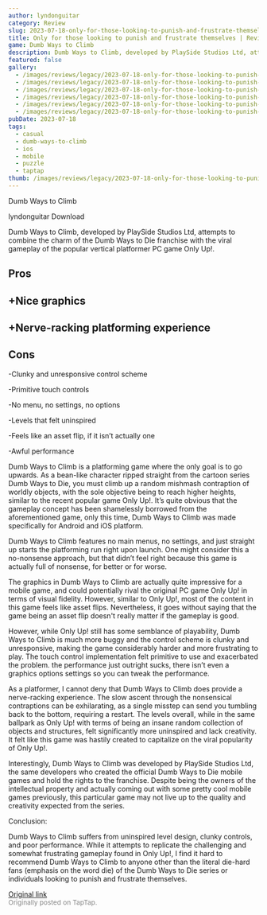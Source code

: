 ```yaml
---
author: lyndonguitar
category: Review
slug: 2023-07-18-only-for-those-looking-to-punish-and-frustrate-themselves-review-dumb-ways-to-climb
title: Only for those looking to punish and frustrate themselves | Review - Dumb Ways to Climb
game: Dumb Ways to Climb
description: Dumb Ways to Climb, developed by PlaySide Studios Ltd, attempts to combine the charm of the Dumb Ways to Die franchise with the viral gameplay of the popular vertical platformer PC game Only Up!.
featured: false
gallery:
  - /images/reviews/legacy/2023-07-18-only-for-those-looking-to-punish-and-frustrate-themselves--review---dumb-ways-to-climb-0.avif
  - /images/reviews/legacy/2023-07-18-only-for-those-looking-to-punish-and-frustrate-themselves--review---dumb-ways-to-climb-1.avif
  - /images/reviews/legacy/2023-07-18-only-for-those-looking-to-punish-and-frustrate-themselves--review---dumb-ways-to-climb-2.avif
  - /images/reviews/legacy/2023-07-18-only-for-those-looking-to-punish-and-frustrate-themselves--review---dumb-ways-to-climb-3.avif
  - /images/reviews/legacy/2023-07-18-only-for-those-looking-to-punish-and-frustrate-themselves--review---dumb-ways-to-climb-4.avif
  - /images/reviews/legacy/2023-07-18-only-for-those-looking-to-punish-and-frustrate-themselves--review---dumb-ways-to-climb-5.avif
pubDate: 2023-07-18
tags:
  - casual
  - dumb-ways-to-climb
  - ios
  - mobile
  - puzzle
  - taptap
thumb: /images/reviews/legacy/2023-07-18-only-for-those-looking-to-punish-and-frustrate-themselves--review---dumb-ways-to-climb-0.avif
---
```


Dumb Ways to Climb

lyndonguitar
Download

Dumb Ways to Climb, developed by PlaySide Studios Ltd, attempts to combine the charm of the Dumb Ways to Die franchise with the viral gameplay of the popular vertical platformer PC game Only Up!.




## Pros



## +Nice graphics


## +Nerve-racking platforming experience




## Cons


-Clunky and unresponsive control scheme

-Primitive touch controls

-No menu, no settings, no options

-Levels that felt uninspired

-Feels like an asset flip, if it isn’t actually one

-Awful performance

Dumb Ways to Climb is a platforming game where the only goal is to go upwards. As a bean-like character ripped straight from the cartoon series Dumb Ways to Die, you must climb up a random mishmash contraption of worldly objects, with the sole objective being to reach higher heights, similar to the recent popular game Only Up!. It’s quite obvious that the gameplay concept has been shamelessly borrowed from the aforementioned game, only this time, Dumb Ways to Climb was made specifically for Android and iOS platform.

Dumb Ways to Climb features no main menus, no settings, and just straight up starts the platforming run right upon launch. One might consider this a no-nonsense approach, but that didn’t feel right because this game is actually full of nonsense, for better or for worse.

The graphics in Dumb Ways to Climb are actually quite impressive for a mobile game, and could potentially rival the original PC game Only Up! in terms of visual fidelity. However, similar to Only Up!, most of the content in this game feels like asset flips. Nevertheless, it goes without saying that the game being an asset flip doesn't really matter if the gameplay is good.

However, while Only Up! still has some semblance of playability, Dumb Ways to Climb is much more buggy and the control scheme is clunky and unresponsive, making the game considerably harder and more frustrating to play. The touch control implementation felt primitive to use and exacerbated the problem. the performance just outright sucks, there isn’t even a graphics options settings so you can tweak the performance.

As a platformer, I cannot deny that Dumb Ways to Climb does provide a nerve-racking experience. The slow ascent through the nonsensical contraptions can be exhilarating, as a single misstep can send you tumbling back to the bottom, requiring a restart. The levels overall, while in the same ballpark as Only Up! with terms of being an insane random collection of objects and structures, felt significantly more uninspired and lack creativity. It felt like this game was hastily created to capitalize on the viral popularity of Only Up!.

Interestingly, Dumb Ways to Climb was developed by PlaySide Studios Ltd, the same developers who created the official Dumb Ways to Die mobile games and hold the rights to the franchise. Despite being the owners of the intellectual property and actually coming out with some pretty cool mobile games previously, this particular game may not live up to the quality and creativity expected from the series.

Conclusion:

Dumb Ways to Climb suffers from uninspired level design, clunky controls, and poor performance. While it attempts to replicate the challenging and somewhat frustrating gameplay found in Only Up!, I find it hard to recommend Dumb Ways to Climb to anyone other than the literal die-hard fans (emphasis on the word die) of the Dumb Ways to Die series or individuals looking to punish and frustrate themselves.

[Original link](https://m.taptap.io/post/6018267?share_id=dc3869f6f178&utm_medium=share&utm_source=discord)<br><span style="font-size: 0.95em; color: #888;">Originally posted on TapTap.</span>